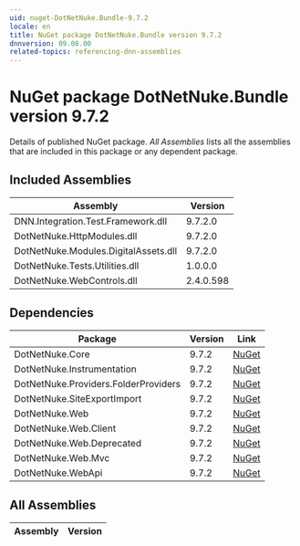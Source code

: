 ```yaml
---
uid: nuget-DotNetNuke.Bundle-9.7.2
locale: en
title: NuGet package DotNetNuke.Bundle version 9.7.2
dnnversion: 09.08.00
related-topics: referencing-dnn-assemblies
---
```


# NuGet package DotNetNuke.Bundle version 9.7.2
Details of published NuGet package.
*All Assemblies* lists all the assemblies that are included in this package or any dependent package.

## Included Assemblies

|Assembly|Version|
|---|---|
|DNN.Integration.Test.Framework.dll|9.7.2.0|
|DotNetNuke.HttpModules.dll|9.7.2.0|
|DotNetNuke.Modules.DigitalAssets.dll|9.7.2.0|
|DotNetNuke.Tests.Utilities.dll|1.0.0.0|
|DotNetNuke.WebControls.dll|2.4.0.598|

## Dependencies

|Package|Version|Link|
|---|---|---|
|DotNetNuke.Core|9.7.2|[NuGet](https://www.nuget.org/packages/DotNetNuke.Core/9.7.2)|
|DotNetNuke.Instrumentation|9.7.2|[NuGet](https://www.nuget.org/packages/DotNetNuke.Instrumentation/9.7.2)|
|DotNetNuke.Providers.FolderProviders|9.7.2|[NuGet](https://www.nuget.org/packages/DotNetNuke.Providers.FolderProviders/9.7.2)|
|DotNetNuke.SiteExportImport|9.7.2|[NuGet](https://www.nuget.org/packages/DotNetNuke.SiteExportImport/9.7.2)|
|DotNetNuke.Web|9.7.2|[NuGet](https://www.nuget.org/packages/DotNetNuke.Web/9.7.2)|
|DotNetNuke.Web.Client|9.7.2|[NuGet](https://www.nuget.org/packages/DotNetNuke.Web.Client/9.7.2)|
|DotNetNuke.Web.Deprecated|9.7.2|[NuGet](https://www.nuget.org/packages/DotNetNuke.Web.Deprecated/9.7.2)|
|DotNetNuke.Web.Mvc|9.7.2|[NuGet](https://www.nuget.org/packages/DotNetNuke.Web.Mvc/9.7.2)|
|DotNetNuke.WebApi|9.7.2|[NuGet](https://www.nuget.org/packages/DotNetNuke.WebApi/9.7.2)|

## All Assemblies

|Assembly|Version|
|---|---|

